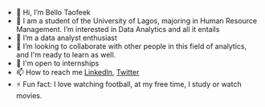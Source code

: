- 👋 Hi, I’m Bello Taofeek 
- 👀 I am a student of the University of Lagos, majoring in Human Resource Management. I’m interested in Data Analytics and all it entails 
- 🌱 I’m a data analyst enthusiast
- 💞️ I’m looking to collaborate with other people in this field of analytics, and I'm ready to learn as well.
- 💼 I'm open to internships
- 📫 How to reach me [LinkedIn](https://www.linkedin.com/in/bello-taofeek-olanrewaju-0878351a5/), [Twitter](https://twitter.com/BelloTfk)
- ⚡ Fun fact: I love watching football, at my free time, I study or watch movies.


<!---
BelloTfk/BelloTfk is a ✨ special ✨ repository because its `README.md` (this file) appears on your GitHub profile.
You can click the Preview link to take a look at your changes.
--->
